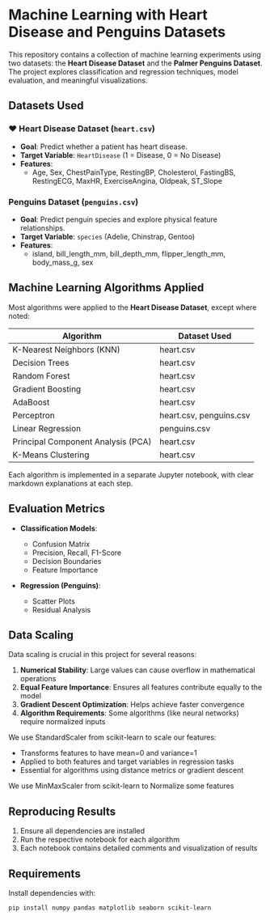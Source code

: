 # Machine Learning with Heart Disease and Penguins Datasets

This repository contains a collection of machine learning experiments using two datasets: the **Heart Disease Dataset** and the **Palmer Penguins Dataset**. The project explores classification and regression techniques, model evaluation, and meaningful visualizations.

##  Datasets Used

### ❤️ Heart Disease Dataset (`heart.csv`)
- **Goal**: Predict whether a patient has heart disease.
- **Target Variable**: `HeartDisease` (1 = Disease, 0 = No Disease)
- **Features**:
  - Age, Sex, ChestPainType, RestingBP, Cholesterol, FastingBS, RestingECG, MaxHR, ExerciseAngina, Oldpeak, ST_Slope

###  Penguins Dataset (`penguins.csv`)
- **Goal**: Predict penguin species and explore physical feature relationships.
- **Target Variable**: `species` (Adelie, Chinstrap, Gentoo)
- **Features**:
  - island, bill_length_mm, bill_depth_mm, flipper_length_mm, body_mass_g, sex

##  Machine Learning Algorithms Applied

Most algorithms were applied to the **Heart Disease Dataset**, except where noted:

| Algorithm                | Dataset Used   |
|--------------------------|----------------|
| K-Nearest Neighbors (KNN) | heart.csv      |
| Decision Trees            | heart.csv      |
| Random Forest             | heart.csv      |
| Gradient Boosting         | heart.csv      |
| AdaBoost                  | heart.csv      |
| Perceptron                | heart.csv, penguins.csv |
| Linear Regression         | penguins.csv   |
| Principal Component Analysis (PCA) | heart.csv |
| K-Means Clustering        | heart.csv |

Each algorithm is implemented in a separate Jupyter notebook, with clear markdown explanations at each step.

##  Evaluation Metrics

- **Classification Models**:  
  - Confusion Matrix  
  - Precision, Recall, F1-Score  
  - Decision Boundaries  
  - Feature Importance  

- **Regression (Penguins)**:  
  - Scatter Plots  
  - Residual Analysis  

## Data Scaling

Data scaling is crucial in this project for several reasons:
1. **Numerical Stability**: Large values can cause overflow in mathematical operations
2. **Equal Feature Importance**: Ensures all features contribute equally to the model
3. **Gradient Descent Optimization**: Helps achieve faster convergence
4. **Algorithm Requirements**: Some algorithms (like neural networks) require normalized inputs

We use StandardScaler from scikit-learn to scale our features:
- Transforms features to have mean=0 and variance=1
- Applied to both features and target variables in regression tasks
- Essential for algorithms using distance metrics or gradient descent

We use MinMaxScaler from scikit-learn to Normalize some features

## Reproducing Results

1. Ensure all dependencies are installed
3. Run the respective notebook for each algorithm
4. Each notebook contains detailed comments and visualization of results

##  Requirements

Install dependencies with:

```bash
pip install numpy pandas matplotlib seaborn scikit-learn


